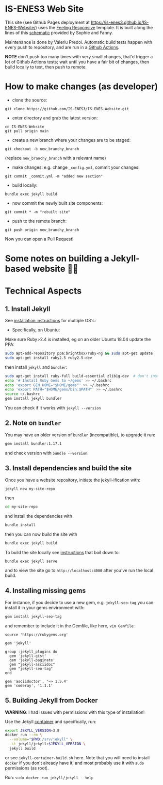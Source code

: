 # IS-ENES3 Web Site

This site (see Github Pages deployment at <https://is-enes3.github.io/IS-ENES-Website/>) uses the [Feeling Responsive](https://phlow.github.io/feeling-responsive/) template. It is
built along the lines of this [schematic](https://raw.githubusercontent.com/IS-ENES3/IS-ENES-Website/main/IS-ENES3_website_detailed_templates_version_4_20220411.pdf) provided by Sophie and Fanny.

Maintenance is done by Valeriu Predoi. Automatic build tests happen with every push to repository, and are
run in a [Github Actions](https://github.com/IS-ENES3/IS-ENES-Website/actions).

**NOTE** don't push too many times with very small changes, that'd trigger a lot of Github Actions tests; wait until you
have a fair bit of changes, then build locally to test, then push to remote.

# How to make changes (as developer)

- clone the source:
```
git clone https://github.com/IS-ENES3/IS-ENES-Website.git
```
- enter directory and grab the latest version:
```
cd IS-ENES-Website
git pull origin main
```
- create a new branch where your changes are to be staged:
```
git checkout -b new_branchy_branch
```
(replace `new_branchy_branch` with a relevant name)
- make changes: e.g. change `_config.yml`, commit your changes:
```
git commit _commit.yml -m "added new section"
```
- build locally:
```
bundle exec jekyll build
```
- now commit the newly built site components:
```
git commit * -m "rebuilt site"
```
- push to the remote branch:
```
git push origin new_branchy_branch
```

Now you can open a Pull Request!

# Some notes on building a Jekyll-based website 🍺🐍
# Technical Aspects

## 1. Install Jekyll

See [installation instructions](https://jekyllrb.com/docs/installation/) for multiple OS's:

- Specifically, on Ubuntu:

Make sure Ruby>2.4 is installed, eg on an older Ubuntu 18.04 update the PPA:

```bash
sudo apt-add-repository ppa:brightbox/ruby-ng && sudo apt-get update
sudo apt-get install ruby2.5 ruby2.5-dev
```
then install `jekyll` and `bundler`:

```bash
sudo apt-get install ruby-full build-essential zlib1g-dev  # don't install ruby if you already did
echo '# Install Ruby Gems to ~/gems' >> ~/.bashrc
echo 'export GEM_HOME="$HOME/gems"' >> ~/.bashrc
echo 'export PATH="$HOME/gems/bin:$PATH"' >> ~/.bashrc
source ~/.bashrc
gem install jekyll bundler
```

You can check if it works with `jekyll --version`

## 2. Note on `bundler`

You may have an older version of `bundler` (incompatible), to upgrade it run:

```bash
gem install bundler:1.17.1
```

and check version with `bundle --version`

## 3. Install dependencies and build the site

Once you have a website repository, initiate the jekyll-ification with:

```bash
jekyll new my-site-repo
```

then

```bash
cd my-site-repo
```

and install the dependencies with

```bash
bundle install
```

then you can now build the site with

```bash
bundle exec jekyll build
```

To build the site locally see [instructions](https://docs.github.com/en/pages/setting-up-a-github-pages-site-with-jekyll/testing-your-github-pages-site-locally-with-jekyll) that boil down to:

```
bundle exec jekyll serve
```

and to view the site go to `http://localhost:4000` after you've run the local build.

## 4. Installing missing gems

For instance, if you decide to use a new gem, e.g. `jekyll-seo-tag` you can install it
in your gems environment with:

```bash
gem install jekyll-seo-tag
```

and remember to include it in the Gemfile, like here, `vim Gemfile`:

```
source 'https://rubygems.org'

gem 'jekyll'

group :jekyll_plugins do
  gem 'jekyll-gist'
  gem 'jekyll-paginate'
  gem "jekyll-asciidoc"
  gem "jekyll-seo-tag"
end

gem 'asciidoctor', '~> 1.5.4'
gem 'coderay', '1.1.1'
```

## 5. Building Jekyll from Docker

**WARNING**: I had issues with permissions with this type of installation!

Use the Jekyll [container](https://github.com/envygeeks/jekyll-docker/blob/main/README.md) and
specifically, run:

```bash
export JEKYLL_VERSION=3.8
docker run --rm \
  --volume="$PWD:/srv/jekyll" \
  -it jekyll/jekyll:$JEKYLL_VERSION \
  jekyll build
```

or see `jekyll-container-build.sh` here. Note that you will need to install
`docker` if you don't already have it, and most probably use it with `sudo` permissions (as root).

Run: `sudo docker run jekyll/jekyll --help`

